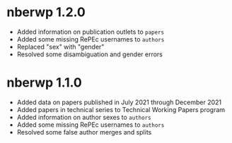 # nberwp 1.2.0

* Added information on publication outlets to `papers`
* Added some missing RePEc usernames to `authors`
* Replaced "sex" with "gender"
* Resolved some disambiguation and gender errors

# nberwp 1.1.0

* Added data on papers published in July 2021 through December 2021
* Added papers in technical series to Technical Working Papers program
* Added information on author sexes to `authors`
* Added some missing RePEc usernames to `authors`
* Resolved some false author merges and splits
